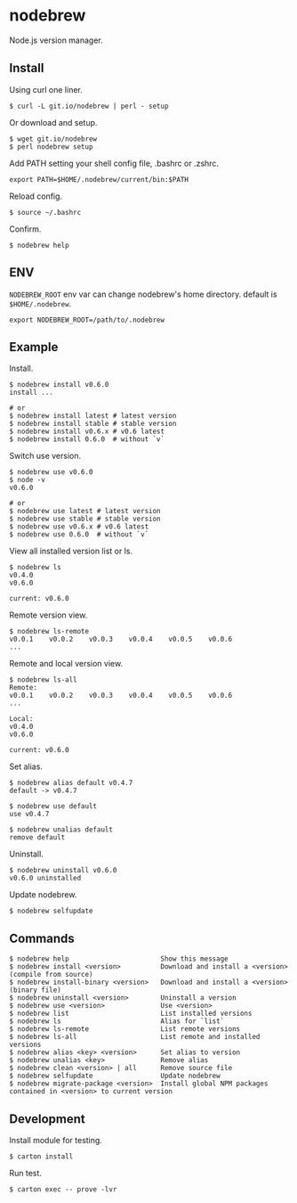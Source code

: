 # nodebrew

Node.js version manager.

## Install

Using curl one liner.

    $ curl -L git.io/nodebrew | perl - setup

Or download and setup.

    $ wget git.io/nodebrew
    $ perl nodebrew setup

Add PATH setting your shell config file, .bashrc or .zshrc.

    export PATH=$HOME/.nodebrew/current/bin:$PATH

Reload config.

    $ source ~/.bashrc

Confirm.

    $ nodebrew help

## ENV

`NODEBREW_ROOT` env var can change nodebrew's home directory. default is `$HOME/.nodebrew`.

    export NODEBREW_ROOT=/path/to/.nodebrew

## Example

Install.

    $ nodebrew install v0.6.0
    install ...

    # or
    $ nodebrew install latest # latest version
    $ nodebrew install stable # stable version
    $ nodebrew install v0.6.x # v0.6 latest
    $ nodebrew install 0.6.0  # without `v`

Switch use version.

    $ nodebrew use v0.6.0
    $ node -v
    v0.6.0

    # or
    $ nodebrew use latest # latest version
    $ nodebrew use stable # stable version
    $ nodebrew use v0.6.x # v0.6 latest
    $ nodebrew use 0.6.0  # without `v`

View all installed version list or ls.

    $ nodebrew ls
    v0.4.0
    v0.6.0

    current: v0.6.0

Remote version view.

    $ nodebrew ls-remote
    v0.0.1    v0.0.2    v0.0.3    v0.0.4    v0.0.5    v0.0.6    
    ...

Remote and local version view.

    $ nodebrew ls-all
    Remote:
    v0.0.1    v0.0.2    v0.0.3    v0.0.4    v0.0.5    v0.0.6    
    ...

    Local:
    v0.4.0
    v0.6.0

    current: v0.6.0

Set alias.

    $ nodebrew alias default v0.4.7
    default -> v0.4.7

    $ nodebrew use default
    use v0.4.7

    $ nodebrew unalias default
    remove default

Uninstall.

    $ nodebrew uninstall v0.6.0
    v0.6.0 uninstalled

Update nodebrew.

    $ nodebrew selfupdate

## Commands

    $ nodebrew help                       Show this message
    $ nodebrew install <version>          Download and install a <version> (compile from source)
    $ nodebrew install-binary <version>   Download and install a <version> (binary file)
    $ nodebrew uninstall <version>        Uninstall a version
    $ nodebrew use <version>              Use <version>
    $ nodebrew list                       List installed versions
    $ nodebrew ls                         Alias for `list`
    $ nodebrew ls-remote                  List remote versions
    $ nodebrew ls-all                     List remote and installed versions
    $ nodebrew alias <key> <version>      Set alias to version
    $ nodebrew unalias <key>              Remove alias
    $ nodebrew clean <version> | all      Remove source file
    $ nodebrew selfupdate                 Update nodebrew
    $ nodebrew migrate-package <version>  Install global NPM packages contained in <version> to current version

## Development

Install module for testing.

    $ carton install

Run test.

    $ carton exec -- prove -lvr
